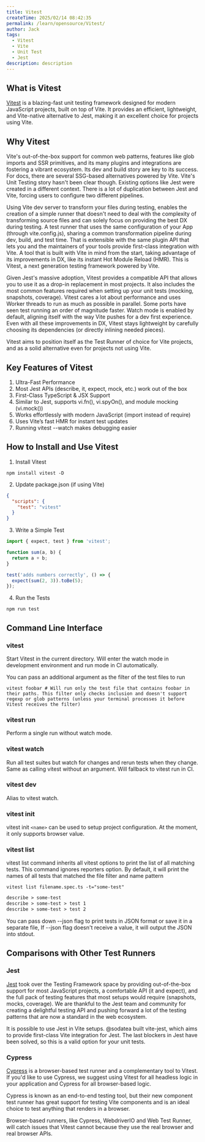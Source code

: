 ```yaml
---
title: Vitest
createTime: 2025/02/14 08:42:35
permalink: /learn/opensource/Vitest/
author: Jack
tags:
  - Vitest
  - Vite
  - Unit Test
  - Jest
description: description
---
```


## What is Vitest

[Vitest](https://vitest.dev/) is a blazing-fast unit testing framework designed for modern JavaScript projects, built on top of Vite. It provides an efficient, lightweight, and Vite-native alternative to Jest, making it an excellent choice for projects using Vite.

## Why Vitest

Vite's out-of-the-box support for common web patterns, features like glob imports and SSR primitives, and its many plugins and integrations are fostering a vibrant ecosystem. Its dev and build story are key to its success. For docs, there are several SSG-based alternatives powered by Vite. Vite's Unit Testing story hasn't been clear though. Existing options like Jest were created in a different context. There is a lot of duplication between Jest and Vite, forcing users to configure two different pipelines.

Using Vite dev server to transform your files during testing, enables the creation of a simple runner that doesn't need to deal with the complexity of transforming source files and can solely focus on providing the best DX during testing. A test runner that uses the same configuration of your App (through vite.config.js), sharing a common transformation pipeline during dev, build, and test time. That is extensible with the same plugin API that lets you and the maintainers of your tools provide first-class integration with Vite. A tool that is built with Vite in mind from the start, taking advantage of its improvements in DX, like its instant Hot Module Reload (HMR). This is Vitest, a next generation testing framework powered by Vite.

Given Jest's massive adoption, Vitest provides a compatible API that allows you to use it as a drop-in replacement in most projects. It also includes the most common features required when setting up your unit tests (mocking, snapshots, coverage). Vitest cares a lot about performance and uses Worker threads to run as much as possible in parallel. Some ports have seen test running an order of magnitude faster. Watch mode is enabled by default, aligning itself with the way Vite pushes for a dev first experience. Even with all these improvements in DX, Vitest stays lightweight by carefully choosing its dependencies (or directly inlining needed pieces).

Vitest aims to position itself as the Test Runner of choice for Vite projects, and as a solid alternative even for projects not using Vite.

## Key Features of Vitest

1. Ultra-Fast Performance
2. Most Jest APIs (describe, it, expect, mock, etc.) work out of the box
3. First-Class TypeScript & JSX Support
4. Similar to Jest, supports vi.fn(), vi.spyOn(), and module mocking (vi.mock())
5. Works effortlessly with modern JavaScript (import instead of require)
6. Uses Vite’s fast HMR for instant test updates
7. Running vitest --watch makes debugging easier

## How to Install and Use Vitest

1. Install Vitest
```shell
npm install vitest -D 
```

2. Update package.json (if using Vite)
```json
{
  "scripts": {
    "test": "vitest"
  }
}
```

3. Write a Simple Test
```Javascript
import { expect, test } from 'vitest';

function sum(a, b) {
  return a + b;
}

test('adds numbers correctly', () => {
  expect(sum(2, 3)).toBe(5);
});

```

4. Run the Tests
```shell
npm run test
```

## Command Line Interface

### vitest

Start Vitest in the current directory. Will enter the watch mode in development environment and run mode in CI automatically.

You can pass an additional argument as the filter of the test files to run
```shell
vitest foobar # Will run only the test file that contains foobar in their paths. This filter only checks inclusion and doesn't support regexp or glob patterns (unless your terminal processes it before Vitest receives the filter)
```

### vitest run

Perform a single run without watch mode.

### vitest watch

Run all test suites but watch for changes and rerun tests when they change. Same as calling vitest without an argument. Will fallback to vitest run in CI.

### vitest dev

Alias to vitest watch.

### vitest init

vitest init `<name>` can be used to setup project configuration. At the moment, it only supports browser value.

### vitest list

vitest list command inherits all vitest options to print the list of all matching tests. This command ignores reporters option. By default, it will print the names of all tests that matched the file filter and name pattern
```shell
vitest list filename.spec.ts -t="some-test"
```
```txt
describe > some-test
describe > some-test > test 1
describe > some-test > test 2
```

You can pass down --json flag to print tests in JSON format or save it in a separate file, If --json flag doesn't receive a value, it will output the JSON into stdout.

## Comparisons with Other Test Runners

### Jest

[Jest](/learn/front/UvYWaKydhX/) took over the Testing Framework space by providing out-of-the-box support for most JavaScript projects, a comfortable API (it and expect), and the full pack of testing features that most setups would require (snapshots, mocks, coverage). We are thankful to the Jest team and community for creating a delightful testing API and pushing forward a lot of the testing patterns that are now a standard in the web ecosystem.

It is possible to use Jest in Vite setups. @sodatea built vite-jest, which aims to provide first-class Vite integration for Jest. The last blockers in Jest have been solved, so this is a valid option for your unit tests.

### Cypress

[Cypress](/learn/opensource/1ws3o8/) is a browser-based test runner and a complementary tool to Vitest. If you'd like to use Cypress, we suggest using Vitest for all headless logic in your application and Cypress for all browser-based logic.

Cypress is known as an end-to-end testing tool, but their new component test runner has great support for testing Vite components and is an ideal choice to test anything that renders in a browser.

Browser-based runners, like Cypress, WebdriverIO and Web Test Runner, will catch issues that Vitest cannot because they use the real browser and real browser APIs.







